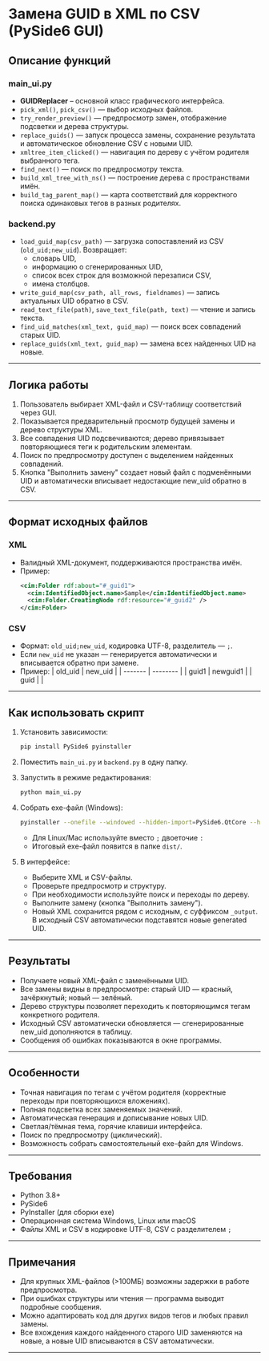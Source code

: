 # Замена GUID в XML по CSV (PySide6 GUI)

## Описание функций

### main_ui.py
- **GUIDReplacer** – основной класс графического интерфейса.
- `pick_xml()`, `pick_csv()` — выбор исходных файлов.
- `try_render_preview()` — предпросмотр замен, отображение подсветки и дерева структуры.
- `replace_guids()` — запуск процесса замены, сохранение результата и автоматическое обновление CSV с новыми UID.
- `xmltree_item_clicked()` — навигация по дереву с учётом родителя выбранного тега.
- `find_next()` — поиск по предпросмотру текста.
- `build_xml_tree_with_ns()` — построение дерева с пространствами имён.
- `build_tag_parent_map()` — карта соответствий для корректного поиска одинаковых тегов в разных родителях.

### backend.py
- `load_guid_map(csv_path)` — загрузка сопоставлений из CSV (`old_uid;new_uid`). Возвращает:
    - словарь UID,
    - информацию о сгенерированных UID,
    - список всех строк для возможной перезаписи CSV,
    - имена столбцов.
- `write_guid_map(csv_path, all_rows, fieldnames)` — запись актуальных UID обратно в CSV.
- `read_text_file(path)`, `save_text_file(path, text)` — чтение и запись текста.
- `find_uid_matches(xml_text, guid_map)` — поиск всех совпадений старых UID.
- `replace_guids(xml_text, guid_map)` — замена всех найденных UID на новые.

---

## Логика работы

1. Пользователь выбирает XML-файл и CSV-таблицу соответствий через GUI.
2. Показывается предварительный просмотр будущей замены и дерево структуры XML.
3. Все совпадения UID подсвечиваются; дерево привязывает повторяющиеся теги к родительским элементам.
4. Поиск по предпросмотру доступен с выделением найденных совпадений.
5. Кнопка "Выполнить замену" создает новый файл с подменёнными UID и автоматически вписывает недостающие new_uid обратно в CSV.

---

## Формат исходных файлов

### XML

- Валидный XML-документ, поддерживаются пространства имён.
- Пример:
    ```xml
    <cim:Folder rdf:about="#_guid1">
      <cim:IdentifiedObject.name>Sample</cim:IdentifiedObject.name>
      <cim:Folder.CreatingNode rdf:resource="#_guid2" />
    </cim:Folder>
    ```

### CSV
- Формат: `old_uid;new_uid`, кодировка UTF-8, разделитель — `;`.
- Если `new_uid` не указан — генерируется автоматически и вписывается обратно при замене.
- Пример:
    | old_uid | new_uid  |
    | ------- | -------- |
    | guid1   | newguid1 |
    | guid    |          |


---

## Как использовать скрипт

1. Установить зависимости:
    ```bash
    pip install PySide6 pyinstaller
    ```
2. Поместить `main_ui.py` и `backend.py` в одну папку.
3. Запустить в режиме редактирования:
    ```bash
    python main_ui.py
    ```
4. Собрать exe-файл (Windows):
    ```bash
    pyinstaller --onefile --windowed --hidden-import=PySide6.QtCore --hidden-import=PySide6.QtGui --hidden-import=PySide6.QtWidgets --hidden-import=PySide6.QtNetwork --add-data "backend.py;." main_ui.py
    ```
   - Для Linux/Mac используйте вместо `;` двоеточие `:`
   - Итоговый exe-файл появится в папке `dist/`.

5. В интерфейсе:
    - Выберите XML и CSV-файлы.
    - Проверьте предпросмотр и структуру.
    - При необходимости используйте поиск и переходы по дереву.
    - Выполните замену (кнопка "Выполнить замену").
    - Новый XML сохранится рядом с исходным, с суффиксом `_output`. В исходный CSV автоматически подставятся новые generated UID.

---

## Результаты

- Получаете новый XML-файл с заменёнными UID.
- Все замены видны в предпросмотре: старый UID — красный, зачёркнутый; новый — зелёный.
- Дерево структуры позволяет переходить к повторяющимся тегам конкретного родителя.
- Исходный CSV автоматически обновляется — сгенерированные new_uid дополняются в таблицу.
- Сообщения об ошибках показываются в окне программы.

---

## Особенности

- Точная навигация по тегам с учётом родителя (корректные переходы при повторяющихся вложениях).
- Полная подсветка всех заменяемых значений.
- Автоматическая генерация и дописывание новых UID.
- Светлая/тёмная тема, горячие клавиши интерфейса.
- Поиск по предпросмотру (циклический).
- Возможность собрать самостоятельный exe-файл для Windows.

---

## Требования

- Python 3.8+
- PySide6
- PyInstaller (для сборки exe)
- Операционная система Windows, Linux или macOS
- Файлы XML и CSV в кодировке UTF-8, CSV с разделителем `;`

---

## Примечания

- Для крупных XML-файлов (>100МБ) возможны задержки в работе предпросмотра.
- При ошибках структуры или чтения — программа выводит подробные сообщения.
- Можно адаптировать код для других видов тегов и любых правил замены.
- Все вхождения каждого найденного старого UID заменяются на новые, а новые UID вписываются в CSV автоматически.

---
